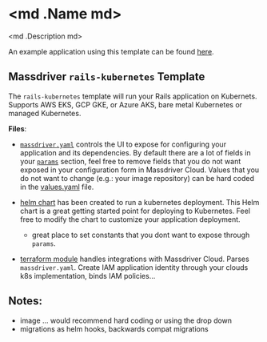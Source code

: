 # <md .Name md>

<md .Description md>

An example application using this template can be found [here](https://github.com/massdriver-cloud/application-examples/tree/main/k8s/rails-spree).

## Massdriver `rails-kubernetes` Template

The `rails-kubernetes` template will run your Rails application on Kubernets. Supports AWS EKS, GCP GKE, or Azure AKS, bare metal Kubernetes or managed Kubernetes.

**Files**:

* [`massdriver.yaml`](./massdriver.yaml) controls the UI to expose for configuring your application and its dependencies. By default there are a lot of fields in your [`params`](https://docs.massdriver.cloud/bundles/configuration#bundle-params) section, feel free to remove fields that you do not want exposed in your configuration form in Massdriver Cloud. Values that you do not want to change (e.g.: your image repository) can be hard coded in the [values.yaml](./src/chart/values.yaml) file.


* [helm chart](./src/chart) has been created to run a kubernetes deployment. This Helm chart is a great getting started point for deploying to Kubernetes. Feel free to modify the chart to customize your application deployment.

  * great place to set constants that you dont want to expose through `params`.

* [terraform module](./src) handles integrations with Massdriver Cloud. Parses `massdriver.yaml`. Create IAM application identity through your clouds k8s implementation, binds IAM policies...

## Notes:

* image ... would recommend hard coding or using the drop down
* migrations as helm hooks, backwards compat migrations
